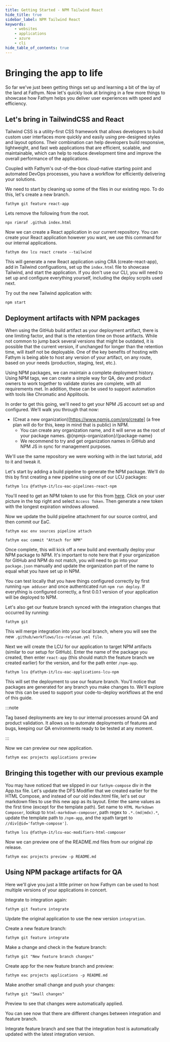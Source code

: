```yaml
---
title: Getting Started - NPM Tailwind React
hide_title: true
sidebar_label: NPM Tailwind React
keywords:
    - websites
    - applications
    - azure
    - cli
hide_table_of_contents: true
---
```


# Bringing the app to life

So far we've just been getting things set up and learning a bit of the lay of the land at Fathym. Now let's quickly look at bringing in a few more things to showcase how Fathym helps you deliver user experiences with speed and efficiency.

## Let's bring in TailwindCSS and React

Tailwind CSS is a utility-first CSS framework that allows developers to build custom user interfaces more quickly and easily using pre-designed styles and layout options. Their combination can help developers build responsive, lightweight, and fast web applications that are efficient, scalable, and maintainable, which can help to reduce development time and improve the overall performance of the applications.

Coupled with Fathym's out-of-the-box cloud-native starting point and automated DevOps processes, you have a workflow for efficiently delivering your solutions.

We need to start by cleaning up some of the files in our existing repo. To do this, let's create a new branch.

```cli
fathym git feature react-app
```

Lets remove the following from the root.

```cli
npx rimraf .github index.html
```

Now we can create a React application in our current repository. You can create your React application however you want, we use this command for our internal applications.

```cli
fathym dev lcu react create --tailwind
```

This will generate a new React application using CRA (create-react-app), add in Tailwind configuations, set up the `index.html` file to showcase Tailwind, and start the application. If you don't use our CLI, you will need to set up and configure everything yourself, including the deploy scrpits used next.

Try out the new Tailwind application with:

```cli
npm start
```

## Deployment artifacts with NPM packages

When using the GitHub build artifact as your deployment artifact, there is one limiting factor, and that is the retention time on those artifacts. While not common to jump back several versions that might be outdated, it is possible that the current version, if unchanged for longer than the retention time, will itself not be deployable. One of the key benefits of hosting with Fathym is being able to host any version of your artifact, on any route, based on your needs (production, staging, test, etc.).

Using NPM packages, we can maintain a complete deployment history. Using NPM tags, we can create a simple way for QA, dev and product owners to work together to validate stories are complete, with all requirements met. In addition, these can be used to support automation with tools like Chromatic and Applitools.

In order to get this going, we'll need to get your NPM JS account set up and configured. We'll walk you through that now:

- (Creat a new organization)[https://www.npmjs.com/org/create] (a free plan will do for this, keep in mind that is public) in NPM.
  - You can create any organization name, and it will serve as the root of your package names. @{npmjs-organization}/{package-name}
  - We recommend to try and get organization names in GitHub and NPM JS in sync for management purposes.

We'll use the same repository we were working with in the last tutorial, add to it and tweak it.

Let's start by adding a build pipeline to generate the NPM package. We'll do this by first creating a new pipeline using one of our LCU packages:

```cli
fathym lcu @fathym-it/lcu-eac-pipelines-react-npm
```

You'll need to get an NPM token to use for this from [here](https://www.npmjs.com/). Click on your user picture in the top right and select `Access Token`. Then generate a new token with the longest expiration windows allowed.

Now we update the build pipeline attachment for our source control, and then commit our EaC.

```cli
fathym eac env sources pipeline attach
```

```cli
fathym eac commit "Attach for NPM"
```

Once complete, this will kick off a new build and eventually deploy your NPM package to NPM. It's important to note here that if your organization for GitHub and NPM do not match, you will need to go into your `package.json` manually and update the organization part of the name to equal what you have set up in NPM.

You can test locally that you have things configured correctly by first running `npm adduser` and once authenticated run `npm run deploy`. If everything is configured correctly, a first 0.0.1 version of your application will be deployed to NPM.

Let's also get our feature branch synced with the integration changes that occurred by running:

```cli
fathym git
```

This will merge integration into your local branch, where you will see the new `.github/workflows/lcu-relesae.yml file`.

Next we will create the LCU for our application to target NPM artifacts (similar to our setup for GitHub). Enter the name of the package you created, then enter `react-app` (this should match the feature branch we created earlier) for the version, and for the path enter `/npm-app`.

```cli
fathym lcu @fathym-it/lcu-eac-applications-lcu-npm
```

This will set the deployment to use our feature branch. You'll notice that packages are generated for any branch you make changes to. We'll explore how this can be used to support your code-to-deploy workflows at the end of this guide.

:::note

Tag based deployments are key to our internal processes around QA and product validation. It allows us to automate deployments of features and bugs, keeping our QA environments ready to be tested at any moment.

:::

Now we can preview our new application.

```cli
fathym eac projects applications preview
```

## Bringing this together with our previous example

You may have noticed that we slipped in our `fathym-compose` div in the App.tsx file. Let's update the DFS Modifier that we created earlier for the HTML Compose, and instead of our old index.html file, let's set our markdown files to use this new app as its layout. Enter the same values as the first time (except for the template path). Set name to `HTML Markdown Composer`, lookup to `html-markdown-composer`, path regex to `.*.(md|mdx).*`, update the template path to `/npm-app`, and the xpath target to `//div[@id='fathym-compose']`.

```cli
fathym lcu @fathym-it/lcu-eac-modifiers-html-composer
```

Now we can preview one of the README.md files from our original zip release.

```cli
fathym eac projects preview -p README.md
```

## Using NPM package artifacts for QA

Here we'll give you just a little primer on how Fathym can be used to host multiple versions of your applications in concert.

Integrate to integration again:

```cli
fathym git feature integrate
```

Update the original application to use the new version `integration`.

Create a new feature branch:

```cli
fathym git feature integrate
```

Make a change and check in the feature branch:

```cli
fathym git "New feature branch changes"
```

Create app for the new feature branch and preview:

```cli
fathym eac projects applications -p README.md
```

Make another small change and push your changes:

```cli
fathym git "Small changes"
```

Preview to see that changes were automatically applied.

You can see now that there are different changes between integration and feature branch.

Integrate feature branch and see that the integration host is automatically updated with the latest integration version.

<!--
## Adding google analytics tracking and other thrid party libraries

## Bonus - working with the CLI

As you may have noticed, there is a lot of nesting and relationships to work with. With the CLI it is possible in many cases to set an "active" value. Take for example the following commands.

```cli
fathym eac projects create "My First Project"

fathym eac applications create "My Second Application"
fathym eac applications lcu {app-lookup} [options] --type github
fathym eac applications processor {app-lookup} [options]

fathym eac projects applications add {project-lookup} {app-lookup}

fathym eac commit "Configured second application in project"
fathym eac projects applications preview {project-lookup} {app-lookup}
```

Say you have multiple applications to add to the same project, or multiple other actions to take on applications within the project. Let's set the active project and applications in a couple of different ways.

```cli
fathym eac projects create "My First Project"
fathym eac projects set {project-lookup}

fathym eac applications create "My Second Application"
fathym eac applications set {app-lookup}
fathym eac applications lcu --type github
fathym eac applications processor

fathym eac projects applications add

fathym eac commit "Configured second application in project"
fathym eac projects applications preview
```

Let's talk through a bit of this. The project is created normally, same with the application. Then each uses the next line to `set` the active project and application respectively. After that, the only difference in the `lcu` and `processor` is we no longer need to to pass the {app-lookup} in to each call. We also don't need to pass the {project-lookup} or {app-lookup} to the `projects` based commands. You can of course pass values in, and they will override any active values.

There is one more shorthand to use, and that is to inline the `set` operation when creating the project or application.

```cli
fathym eac projects create "My First Project" --set

fathym eac applications create "My Second Application" --set
```

To unset the values you can use the following commands.

```cli
fathym eac projects unset
fathym eac applications unset
```

There are other objects within the EaC that support this, use the `--help` on commands to see if they support setting active values. -->

